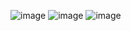 ![image](https://user-images.githubusercontent.com/121361500/210871220-44080b44-721d-42e5-be97-5ff247b31b2f.png)
![image](https://user-images.githubusercontent.com/121361500/210871285-56f2c80c-e36e-44be-8181-be6700e6a3fb.png)
![image](https://user-images.githubusercontent.com/121361500/210871394-bd42f4fc-d97c-40ff-9d7a-ee104fd5ac79.png)
